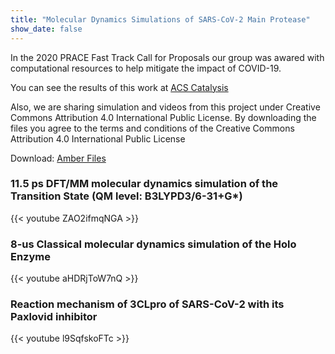 ```yaml
---
title: "Molecular Dynamics Simulations of SARS-CoV-2 Main Protease"
show_date: false
---
```


In the 2020 PRACE Fast Track Call for Proposals our group was awared with computational resources to help mitigate the impact of COVID-19.

<!--more-->

You can see the results of this work at [ACS Catalysis](https://pubs.acs.org/doi/10.1021/acscatal.0c03420)


Also, we are sharing simulation and videos from this project under  Creative Commons Attribution 4.0 International Public License. By downloading the files you agree to the terms and conditions of the  Creative Commons Attribution 4.0 International Public License

Download:  [Amber Files](http://disco.uv.es/pub/efme/disco/SARS-CoV-2/Trajectories)

### 11.5 ps  DFT/MM molecular dynamics simulation of the Transition State (QM level: B3LYPD3/6-31+G*)

{{< youtube ZAO2ifmqNGA >}}

### 8-us Classical molecular dynamics simulation of the Holo Enzyme

{{< youtube aHDRjToW7nQ >}}

### Reaction mechanism of 3CLpro of SARS-CoV-2 with its Paxlovid inhibitor

{{< youtube l9SqfskoFTc >}}
